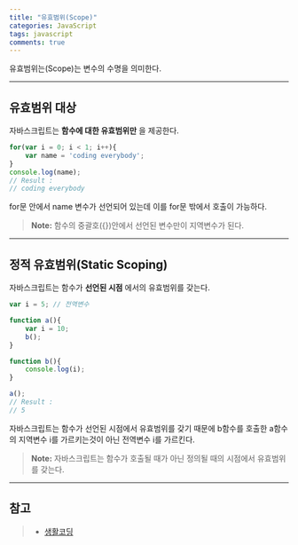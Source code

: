 ```yaml
---
title: "유효범위(Scope)"
categories: JavaScript
tags: javascript
comments: true
---
```


유효범위는(Scope)는 변수의 수명을 의미한다.

---

## 유효범위 대상
자바스크립트는 **함수에 대한 유효범위만** 을 제공한다.

```javascript
for(var i = 0; i < 1; i++){
    var name = 'coding everybody';
}
console.log(name);
// Result :
// coding everybody
```
for문 안에서 name 변수가 선언되어 있는데 이를 for문 밖에서 호출이 가능하다.

> **Note:** 함수의 중괄호({})안에서 선언된 변수만이 지역변수가 된다.

---
## 정적 유효범위(Static Scoping)
자바스크립트는 함수가 **선언된 시점** 에서의 유효범위를 갖는다.
```javascript
var i = 5; // 전역변수

function a(){
    var i = 10;
    b();
}

function b(){
    console.log(i);
}

a();
// Result :
// 5
```
자바스크립트는 함수가 선언된 시점에서 유효범위를 갖기 때문에 b함수를 호출한 a함수의 지역변수 i를 가르키는것이 아닌 전역변수 i를 가르킨다.

> **Note:** 자바스크립트는 함수가 호출될 때가 아닌 정의될 때의 시점에서 유효범위를 갖는다.
---
참고
---
> - [생활코딩][1]

[1]: https://www.opentutorials.org/course/743/6495
